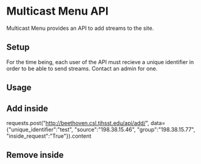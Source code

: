 # Multicast Menu API

Multicast Menu provides an API to add streams to the site.


## Setup
For the time being, each user of the API must recieve a unique identifier in order to be able to send streams. Contact an admin for one.


## Usage


## Add inside
requests.post("http://beethoven.csl.tjhsst.edu/api/add/", data={"unique_identifier":"test", "source":"198.38.15.46", "group":"198.38.15.77", "inside_request":"True"}).content


## Remove inside
